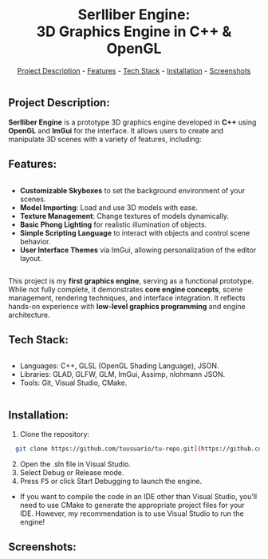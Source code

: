 <h1 align="center">Serlliber Engine: <br>3D Graphics Engine in C++ & OpenGL</h1>
<p align="center"><a href="#project-description">Project Description</a> - <a href="#features">Features</a> - <a href="#tech-stack">Tech Stack</a> - <a href="#installation">Installation</a> - <a href="#screenshots">Screenshots</a></p>

<img src="" alt="" align="middle" width="auto" height="auto">

## Project Description:

<p><strong>Serlliber Engine</strong> is a prototype 3D graphics engine developed in <strong>C++</strong> using <strong>OpenGL</strong> and <strong>ImGui</strong> for the interface. It allows users to create and manipulate 3D scenes with a variety of features, including:</p>

## Features:
<ul style="text-align: left; display: inline-block;">
  <li><strong>Customizable Skyboxes</strong> to set the background environment of your scenes.</li>
  <li><strong>Model Importing</strong>: Load and use 3D models with ease.</li>
  <li><strong>Texture Management</strong>: Change textures of models dynamically.</li>
  <li><strong>Basic Phong Lighting</strong> for realistic illumination of objects.</li>
  <li><strong>Simple Scripting Language</strong> to interact with objects and control scene behavior.</li>
  <li><strong>User Interface Themes</strong> via ImGui, allowing personalization of the editor layout.</li>
</ul>

<p>This project is my <strong>first graphics engine</strong>, serving as a functional prototype. While not fully complete, it demonstrates <strong>core engine concepts</strong>, scene management, rendering techniques, and interface integration. It reflects hands-on experience with <strong>low-level graphics programming</strong> and engine architecture.</p>

## Tech Stack:
<ul style="text-align: left; display: inline-block;">
  <li>Languages: C++, GLSL (OpenGL Shading Language), JSON.</li>
  <li>Libraries: GLAD, GLFW, GLM, ImGui, Assimp, nlohmann JSON.</li>
  <li>Tools: Git, Visual Studio, CMake.</li>
</ul>

## Installation:
1. Clone the repository:
```bash 
  git clone https://github.com/tuusuario/tu-repo.git](https://github.com/danielblazquez916/3d-engine-cpp.git
```
2. Open the .sln file in Visual Studio.
3. Select Debug or Release mode.
4. Press <kbd>F5</kbd> or click Start Debugging to launch the engine.

- If you want to compile the code in an IDE other than Visual Studio, you’ll need to use CMake to generate the appropriate project files for your IDE.
However, my recommendation is to use Visual Studio to run the engine!

## Screenshots:
